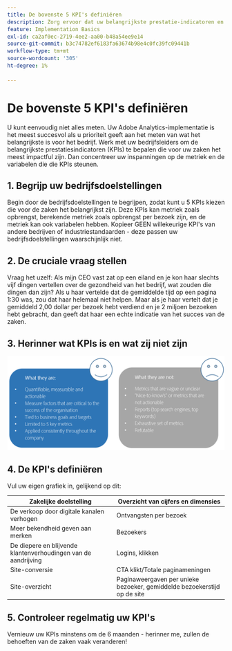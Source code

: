 ```yaml
---
title: De bovenste 5 KPI's definiëren
description: Zorg ervoor dat uw belangrijkste prestatie-indicatoren en de bijbehorende maatstaven en dimensies nauw aansluiten bij uw bedrijfsbehoeften.
feature: Implementation Basics
exl-id: ca2af0ec-2719-4ee2-aa00-b48a54ee9e14
source-git-commit: b3c74782ef6183fa63674b98e4c0fc39fc09441b
workflow-type: tm+mt
source-wordcount: '305'
ht-degree: 1%

---
```


# De bovenste 5 KPI&#39;s definiëren

U kunt eenvoudig niet alles meten. Uw Adobe Analytics-implementatie is het meest succesvol als u prioriteit geeft aan het meten van wat het belangrijkste is voor het bedrijf. Werk met uw bedrijfsleiders om de belangrijkste prestatiesindicatoren (KPIs) te bepalen die voor uw zaken het meest impactful zijn. Dan concentreer uw inspanningen op de metriek en de variabelen die die KPIs steunen.

## 1. Begrijp uw bedrijfsdoelstellingen

Begin door de bedrijfsdoelstellingen te begrijpen, zodat kunt u 5 KPIs kiezen die voor de zaken het belangrijkst zijn. Deze KPIs kan metriek zoals opbrengst, berekende metriek zoals opbrengst per bezoek zijn, en de metriek kan ook variabelen hebben. Kopieer GEEN willekeurige KPI&#39;s van andere bedrijven of industriestandaarden - deze passen uw bedrijfsdoelstellingen waarschijnlijk niet.

## 2. De cruciale vraag stellen

Vraag het uzelf: Als mijn CEO vast zat op een eiland en je kon haar slechts vijf dingen vertellen over de gezondheid van het bedrijf, wat zouden die dingen dan zijn? Als u haar vertelde dat de gemiddelde tijd op een pagina 1:30 was, zou dat haar helemaal niet helpen. Maar als je haar vertelt dat je gemiddeld 2,00 dollar per bezoek hebt verdiend en je 2 miljoen bezoeken hebt gebracht, dan geeft dat haar een echte indicatie van het succes van de zaken.

## 3. Herinner wat KPIs is en wat zij niet zijn

![](assets/kpis.png)

## 4. De KPI&#39;s definiëren

Vul uw eigen grafiek in, gelijkend op dit:

| Zakelijke doelstelling | Overzicht van cijfers en dimensies |
| --- | --- |
| De verkoop door digitale kanalen verhogen | Ontvangsten per bezoek |
| Meer bekendheid geven aan merken | Bezoekers |
| De diepere en blijvende klantenverhoudingen van de aandrijving | Logins, klikken |
| Site-conversie | CTA klikt/Totale paginameningen |
| Site-overzicht | Paginaweergaven per unieke bezoeker, gemiddelde bezoekerstijd op de site |

## 5. Controleer regelmatig uw KPI&#39;s

Vernieuw uw KPIs minstens om de 6 maanden - herinner me, zullen de behoeften van de zaken vaak veranderen!
